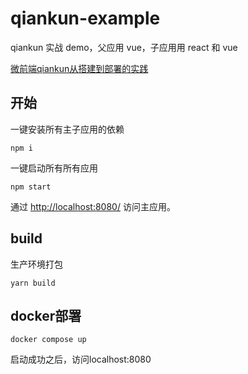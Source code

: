 # qiankun-example

qiankun 实战 demo，父应用 vue，子应用用 react 和 vue

[微前端qiankun从搭建到部署的实践](https://juejin.im/post/6875462470593904653)

## 开始
一键安装所有主子应用的依赖
```
npm i
```

一键启动所有所有应用
```
npm start
```
通过 [http://localhost:8080/](http://localhost:8080/) 访问主应用。



## build
生产环境打包
```
yarn build
```

## docker部署
```
docker compose up
```

启动成功之后，访问localhost:8080
